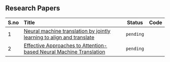 ## Research Papers


S.no| Title | Status | Code |
| :-------- | :------- | :--------------------------------: | ----         
|1 | [Neural machine translation by jointly learning to align and translate](https://arxiv.org/pdf/1409.0473.pdf) |`pending` | 
|2 | [Effective Approaches to Attention-based Neural Machine Translation](https://arxiv.org/pdf/1508.04025.pdf)|`pending`|

 

